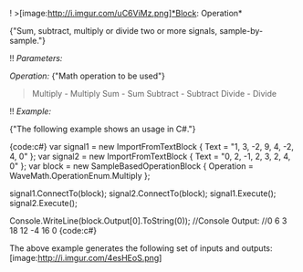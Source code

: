 ! >[image:http://i.imgur.com/uC6ViMz.png]*Block: Operation*

{"Sum, subtract, multiply or divide two or more signals, sample-by-sample."}

!! *Parameters:*

*Operation:* {"Math operation to be used"}
> Multiply - Multiply
> Sum - Sum
> Subtract - Subtract
> Divide - Divide

!! *Example:*

{"The following example shows an usage in C#."}

{code:c#}
var signal1 = new ImportFromTextBlock { Text = "1, 3, -2, 9, 4, -2, 4, 0" };
var signal2 = new ImportFromTextBlock { Text = "0, 2, -1, 2, 3, 2, 4, 0" };
var block = new SampleBasedOperationBlock
{
    Operation = WaveMath.OperationEnum.Multiply
};

signal1.ConnectTo(block);
signal2.ConnectTo(block);
signal1.Execute();
signal2.Execute();

Console.WriteLine(block.Output[0].ToString(0));
//Console Output:
//0 6 3 18 12 -4 16 0
{code:c#}

The above example generates the following set of inputs and outputs:
[image:http://i.imgur.com/4esHEoS.png]

